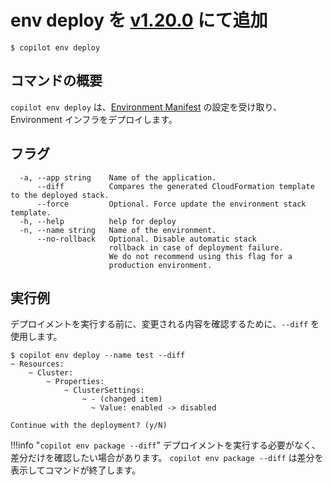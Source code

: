 # env deploy <span class="version" >を [v1.20.0](../../blogs/release-v120.ja.md) にて追加</span> 
```console
$ copilot env deploy
```

## コマンドの概要

`copilot env deploy` は、[Environment Manifest](../manifest/environment.ja.md) の設定を受け取り、Environment インフラをデプロイします。

## フラグ

```
  -a, --app string    Name of the application.
      --diff          Compares the generated CloudFormation template to the deployed stack.
      --force         Optional. Force update the environment stack template.
  -h, --help          help for deploy
  -n, --name string   Name of the environment.
      --no-rollback   Optional. Disable automatic stack
                      rollback in case of deployment failure.
                      We do not recommend using this flag for a
                      production environment.
```

## 実行例
デプロイメントを実行する前に、変更される内容を確認するために、`--diff` を使用します。

```console
$ copilot env deploy --name test --diff
~ Resources:
    ~ Cluster:
        ~ Properties:
            ~ ClusterSettings:
                ~ - (changed item)
                  ~ Value: enabled -> disabled

Continue with the deployment? (y/N)
```

!!!info "`copilot env package --diff`"
    デプロイメントを実行する必要がなく、差分だけを確認したい場合があります。
    `copilot env package --diff` は差分を表示してコマンドが終了します。
